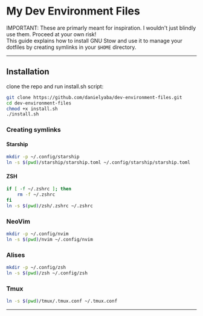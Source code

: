 # My Dev Environment Files

IMPORTANT: These are primarly meant for inspiration. I wouldn't just blindly use them. Proceed at your own risk!  
This guide explains how to install GNU Stow and use it to manage your dotfiles by creating symlinks in your `$HOME` directory.

---

## Installation
clone the repo and run install.sh script:
```bash
git clone https://github.com/danielyaba/dev-environment-files.git 
cd dev-environment-files
chmod +x install.sh
./install.sh
```

### Creating symlinks

#### Starship
```bash
mkdir -p ~/.config/starship
ln -s $(pwd)/starship/starship.toml ~/.config/starship/starship.toml
```

#### ZSH
```bash
if [ -f ~/.zshrc ]; then
    rm -f ~/.zshrc
fi
ln -s $(pwd)/zsh/.zshrc ~/.zshrc
```

### NeoVim
```bash
mkdir -p ~/.config/nvim
ln -s $(pwd)/nvim ~/.config/nvim
```

### Alises
```bash
mkdir -p ~/.config/zsh
ln -s $(pwd)/zsh ~/.config/zsh
```


### Tmux
```bash
ln -s $(pwd)/tmux/.tmux.conf ~/.tmux.conf
```

---
